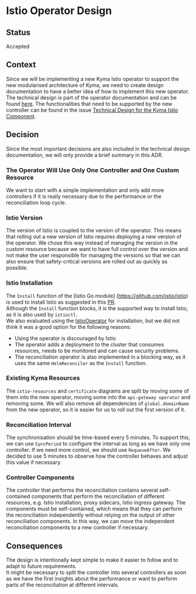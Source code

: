 # Istio Operator Design

## Status

Accepted

## Context

Since we will be implementing a new Kyma Istio operator to support the new modularised architecture of Kyma, we need to create design documentation to have a better idea of how to implement this new operator.
The technical design is part of the operator documentation and can be found [here](../04-10-technical-design.md).
The functionalities that need to be supported by the new controller can be found in the issue [Technical Design for the Kyma Istio Component](https://github.com/kyma-project/istio/issues/32).

## Decision

Since the most important decisions are also included in the technical design documentation, we will only provide a brief summary in this ADR.

### The Operator Will Use Only One Controller and One Custom Resource
We want to start with a simple implementation and only add more controllers if it is really necessary due to the performance or the reconciliation loop cycle.

### Istio Version
The version of Istio is coupled to the version of the operator. This means that rolling out a new version of Istio requires deploying a new version of the operator.
We chose this way instead of managing the version in the custom resource because we want to have full control over the version and not make the user responsible for managing the versions so that we can also ensure 
that safety-critical versions are rolled out as quickly as possible.

### Istio Installation
The `Install` function of the [Istio Go module] (https://github.com/istio/istio) is used to install Istio as suggested in this [PR](https://github.tools.sap/xf-goat/kyma-istio-operator).  
Although the `Install` function blocks, it is the supported way to install Istio, as it is also used by `istioctl`.  
We also evaluated using the [IstioOperator](https://istio.io/latest/docs/setup/install/operator/) for installation, but we did not think it was a good option for the following reasons:
- Using the operator is discouraged by Istio
- The operator adds a deployment to the cluster that consumes resources, needs to be monitored and can cause security problems.
- The reconciliation operator is also implemented in a blocking way, as it uses the same `HelmReconciler` as the `Install` function.

### Existing Kyma Resources
The `istio-resources` and `certificate` diagrams are split by moving some of them into the new operator, moving some into the `api-gateway operator` and removing some.
We will also remove all dependencies of `global.domainName` from the new operator, so it is easier for us to roll out the first version of it.

### Reconciliation Interval
The synchronisation should be time-based every 5 minutes. To support this, we can use `SyncPeriod` to configure the interval as long as we have only one controller. If we need more control, we should use `RequeueAfter`.
We decided to use 5 minutes to observe how the controller behaves and adjust this value if necessary.

### Controller Components
The controller that performs the reconciliation contains several self-contained components that perform the reconciliation of different resources, e.g. Istio installation, proxy sidecars, Istio ingress gateway.
The components must be self-contained, which means that they can perform the reconciliation independently without relying on the output of other reconciliation components. 
In this way, we can move the independent reconciliation components to a new controller if necessary.

## Consequences
The design is intentionally kept simple to make it easier to follow and to adapt to future requirements.  
It might be necessary to split the controller into several controllers as soon as we have the first insights about the performance or want to perform parts of the reconciliation at different intervals.